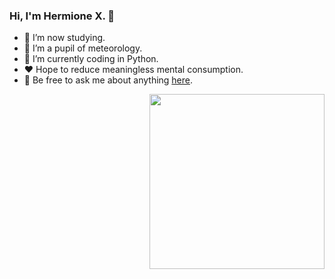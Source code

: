 ### Hi, I'm Hermione X. 👋

- 🔭 I’m now studying.
- 🌱 I’m a pupil of meteorology. 
- 🤔 I’m currently coding in Python.
- ❤️ Hope to reduce meaningless mental consumption.
- 💬 Be free to ask me about anything [here](https://github.com/HermioneX/HermioneX/issues).
<img align="right" height="280" src="https://pic2.zhimg.com/v2-9e9e2692519e1e430d41ee4866e39ce1_b.webp">
</div>
